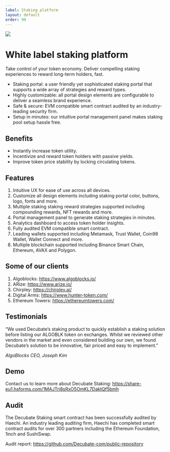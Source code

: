 ```yaml
---
label: Staking platform
layout: default
order: 99
---
```

![](../static/ATS.png)
# White label staking platform

Take control of your token economy. Deliver compelling staking experiences to reward long-term holders, fast.

- Staking portal: a user friendly yet sophisticated staking portal that supports a wide array of strategies and reward types.
- Highly customizable: all portal design elements are configurable to deliver a seamless brand experience. 
- Safe & secure: EVM compatible smart contract audited by an industry-leading security firm.
- Setup in minutes: our intuitive portal management panel makes staking pool setup hassle free.

## Benefits
- Instantly increase token utility.
- Incentivize and reward token holders with passive yields.
- Improve token price stability by locking circulating tokens.

## Features
1. Intuitive UX for ease of use across all devices. 
2. Customize all design elements including staking portal color, buttons, logo, fonts and more. 
3. Multiple staking staking reward strategies supported including compounding rewards, NFT rewards and more.
4. Portal management panel to generate staking strategies in minutes. 
5. Analytics dashboard to access token holder insights. 
6. Fully audited EVM compatible smart contract. 
7. Leading wallets supported including Metamask, Trust Wallet, Coin98 Wallet, Wallet Connect and more. 
8. Multiple blockchain supported including Binance Smart Chain, Ethereum, AVAX and Polygon.

## Some of our clients

1. Algoblocks: https://www.algoblocks.io/ 
2. ARize: https://www.arize.io/
3. Chirpley: https://chirpley.ai/ 
4. Digital Arms: https://www.hunter-token.com/ 
5. Ethereum Towers: https://ethereumtowers.com/

## Testimonials
“We used Decubate’s staking product to quickly establish a staking solution before listing our ALGOBLK token on exchanges. Whilst we reviewed other vendors in the market and even considered building our own, we found Decubate’s solution to be innovative, fair priced and easy to implement.”

_AlgoBlocks CEO, Joseph Kim_

## Demo
Contact us to learn more about Decubate Staking: https://share-eu1.hsforms.com/1MAJTri8sRxO5OmKL7DaktQf5bmh

## Audit
The Decubate Staking smart contract has been successfully audited by Haechi. An industry leading auditing firm, Haechi has completed smart contract audits for over 300 partners including the Ethereum Foundation, 1inch and SushiSwap.

Audit report: https://github.com/Decubate-com/public-repository
